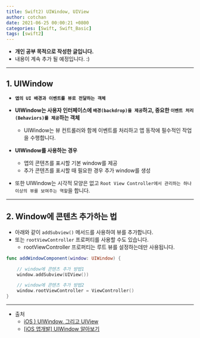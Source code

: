 ```yaml
---
title: Swift2) UIWindow, UIView
author: cotchan 
date: 2021-06-25 00:00:21 +0800 
categories: [Swift, Swift_Basic] 
tags: [swift2] 
---
```


+ **개인 공부 목적으로 작성한 글입니다.**
+ 내용이 계속 추가 될 예정입니다. :)

---

## 1. UIWindow

+ **`앱의 UI 배경과 이벤트를 뷰로 전달하는 객체`**
+ **UIWindow는 사용자 인터페이스에 `배경(backdrop)을 제공`하고, 중요한 `이벤트 처리(Behaviors)를 제공`하는 객체**
  + UIWindow는 뷰 컨트롤러와 함께 이벤트를 처리하고 앱 동작에 필수적인 작업을 수행합니다.
+ **UIWindow를 사용하는 경우**
  + 앱의 콘텐츠를 표시할 기본 window를 제공
  + 추가 콘텐츠를 표시할 때 필요한 경우 추가 window를 생성

+ 또한 UIWindow는 시각적 모양은 없고 `Root View Controller에서 관리하는 하나 이상의 뷰를 보여주는 역할`을 합니다.

---

## 2. Window에 콘텐츠 추가하는 법

+ 아래와 같이 `addSubview()` 메서드를 사용하여 뷰를 추가합니다.
+ 또는 `rootViewController` 프로퍼티를 사용할 수도 있습니다.
  + rootViewController 프로퍼티는 루트 뷰를 설정하는데만 사용됩니다.

```swift
func addWindowComponent(window: UIWindow) {

    // window에 콘텐츠 추가 방법1
    window.addSubview(UIView())

    // window에 콘텐츠 추가 방법2
    window.rootViewController = ViewController()
}
```


---

+ 출처
  + [iOS ) UIWindow. 그리고 UIView](https://zeddios.tistory.com/283)
  + [[iOS 앱개발] UIWindow 알아보기](https://icksw.tistory.com/140)
